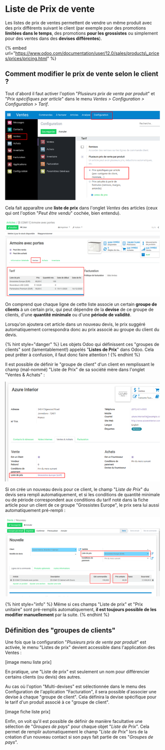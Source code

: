 # Liste de Prix de vente

Les listes de prix de ventes permettent de vendre un même produit avec des prix différents suivant le client \(par exemple pour des promotions **limitées dans le temps**, des promotions **pour les grossistes** ou simplement pour des ventes dans des **devises différentes**\).

{% embed url="https://www.odoo.com/documentation/user/12.0/sales/products\_prices/prices/pricing.html" %}

## Comment modifier le prix de vente selon le client ?

Tout d'abord il faut activer l'option "_Plusieurs prix de vente par produit_" et "_Prix spécifiques par article_" dans le menu _Ventes &gt; Configuration &gt; Configuration &gt; Tarif_.

![](.gitbook/assets/image%20%2881%29.png)

Cela fait apparaître une **liste de prix** dans l'onglet _Ventes_ des articles \(ceux qui ont l'option "_Peut être vendu_" cochée, bien entendu\).

![](.gitbook/assets/image%20%2882%29.png)

On comprend que chaque ligne de cette liste associe un certain **groupe de clients** à un certain prix, qui peut dépendre de la **devise** de ce groupe de clients, d'une **quantité minimale** ou d'une **période de validité**.

Lorsqu'on ajoutera cet article dans un nouveau devis, le prix suggéré automatiquement correspondra donc au prix associé au groupe du client du devis.

{% hint style="danger" %}
Les objets Odoo qui définissent ces "groupes de clients" sont \(lamentablement!\) appelés "**Listes de Prix**" dans Odoo. Cela peut prêter à confusion, il faut donc faire attention ! 
{% endhint %}

Il est possible de définir le "groupe de client" d'un client en remplissant le champ \(mal-nommé\) "Liste de Prix" de sa société mère dans l'onglet "Ventes & Achats" :

![](.gitbook/assets/image%20%2879%29.png)

Si on crée un nouveau devis pour ce client, le champ "_Liste de Prix_" du devis sera rempli automatiquement, et si les conditions de quantité minimale ou de période correspondent aux conditions du tarif noté dans la fiche article pour un client de ce groupe "Grossistes Europe", le prix sera lui aussi automatiquement pré-rempli :

![](.gitbook/assets/image%20%2880%29.png)

{% hint style="info" %}
Même si ces champs "Liste de prix" et "Prix unitaire" sont pré-remplis automatiquement, **il est toujours possible de les modifier manuellement** par la suite.
{% endhint %}

## Définition des "groupes de clients"

Une fois que la configuration "_Plusieurs prix de vente par produit_" est activée, le menu "Listes de prix" devient accessible dans l'application des Ventes :

\[image menu liste prix\]

En pratique, une "Liste de prix" est seulement un nom pour différencier certains clients \(ou devis\) des autres.

Au cas où l'option "Multi-devises" est sélectionnée dans le menu des Configuration de l'application "Facturation", il sera possible d'associer une devise à chaque "groupe de client". Cela définira la devise spécifique pour le tarif d'un produit associé à ce "groupe de client".

\[image fiche liste prix\]

Enfin, on voit qu'il est possible de définir de manière facultative une sélection de "_Groupes de pays_" pour chaque objet "_Liste de Prix_". Cela permet de remplir automatiquement le champ "_Liste de Prix_" lors de la création d'un nouveau contact si son pays fait partie de ces "_Groupes de pays_".


